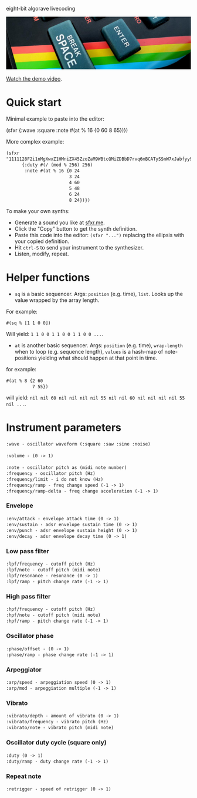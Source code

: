 eight-bit algorave livecoding

![zx-spectrum close-up](./public/img/speccy.png)

[Watch the demo video](https://youtu.be/IZtCSfd9G_A).

# Quick start

Minimal example to paste into the editor:

(sfxr {:wave :square :note #(at % 16 {0 60 8 65})})

More complex example:

	(sfxr "1111128F2i1nMgXwxZ1HMniZX45ZzoZaM9WBtcQMiZDBbD7rvq6mBCATySSmW7xJabfyy9xfh2aeeB1JPr4b7vKfXcZDbWJ7aMPbg45gBKUxMijaTNnvb2pw"
	      {:duty #(/ (mod % 256) 256)
	       :note #(at % 16 {0 24
	                        3 24
	                        4 60
	                        5 48
	                        6 24
	                        8 24})})

To make your own synths:

 * Generate a sound you like at [sfxr.me](http://sfxr.me/).
 * Click the "Copy" button to get the synth definition.
 * Paste this code into the editor: `(sfxr "...")` replacing the ellipsis with your copied definition.
 * Hit `ctrl-S` to send your instrument to the synthesizer.
 * Listen, modify, repeat.

# Helper functions

 * `sq` is a basic sequencer. Args: `position` (e.g. time), `list`. Looks up the value wrapped by the array length.

For example:

	#(sq % [1 1 0 0])

Will yield: `1 1 0 0 1 1 0 0 1 1 0 0 ...`.

 * `at` is another basic sequencer. Args: `position` (e.g. time), `wrap-length` when to loop (e.g. sequence length), `values` is a hash-map of note-positions yielding what should happen at that point in time.

for example:

	#(at % 8 {2 60
	          7 55})

will yield: `nil nil 60 nil nil nil nil 55 nil nil 60 nil nil nil nil 55 nil ...`. 

# Instrument parameters

	:wave - oscillator waveform (:square :saw :sine :noise)

	:volume - (0 -> 1)
	
	:note - oscillator pitch as (midi note number)
	:frequency - oscillator pitch (Hz)
	:frequency/limit - i do not know (Hz)
	:frequency/ramp - freq change speed (-1 -> 1)
	:frequency/ramp-delta - freq change acceleration (-1 -> 1)

### Envelope

	:env/attack - envelope attack time (0 -> 1)
	:env/sustain - adsr envelope sustain time (0 -> 1)
	:env/punch - adsr envelope sustain height (0 -> 1)
	:env/decay - adsr envelope decay time (0 -> 1)

### Low pass filter

	:lpf/frequency - cutoff pitch (Hz)
	:lpf/note - cutoff pitch (midi note)
	:lpf/resonance - resonance (0 -> 1)
	:lpf/ramp - pitch change rate (-1 -> 1)

### High pass filter

	:hpf/frequency - cutoff pitch (Hz)
	:hpf/note - cutoff pitch (midi note)
	:hpf/ramp - pitch change rate (-1 -> 1)

### Oscillator phase

	:phase/offset - (0 -> 1)
	:phase/ramp - phase change rate (-1 -> 1)

### Arpeggiator

	:arp/speed - arpeggiation speed (0 -> 1)
	:arp/mod - arpeggiation multiple (-1 -> 1)

### Vibrato

	:vibrato/depth - amount of vibrato (0 -> 1)
	:vibrato/frequency - vibrato pitch (Hz)
	:vibrato/note - vibrato pitch (midi note)

### Oscillator duty cycle (square only)

	:duty (0 -> 1)
	:duty/ramp - duty change rate (-1 -> 1)

### Repeat note

	:retrigger - speed of retrigger (0 -> 1)
